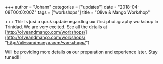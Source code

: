 +++
author = "Johann"
categories = ["updates"]
date = "2018-04-08T00:00:00Z"
tags = ["workshops"]
title = "Olive & Mango Workshop"

+++
This is just a quick update regarding our first photography workshop in Trinidad. We are very excited. See all the details at [http://oliveandmango.com/workshops/](http://oliveandmango.com/workshops/ "http://oliveandmango.com/workshops/")

Will be providing more details on our preparation and experience later. Stay tuned!!!